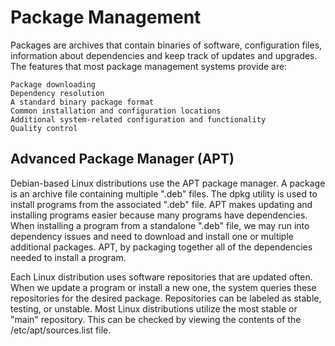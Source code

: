 # Package Management

Packages are archives that contain binaries of software, configuration files, information about dependencies and keep track of updates and upgrades. The features that most package management systems provide are:

	Package downloading
	Dependency resolution
	A standard binary package format
	Common installation and configuration locations
	Additional system-related configuration and functionality
	Quality control

## Advanced Package Manager (APT)

Debian-based Linux distributions use the APT package manager. A package is an archive file containing multiple ".deb" files. The dpkg utility is used to install programs from the associated ".deb" file. APT makes updating and installing programs easier because many programs have dependencies. When installing a program from a standalone ".deb" file, we may run into dependency issues and need to download and install one or multiple additional packages. APT, by packaging together all of the dependencies needed to install a program.

Each Linux distribution uses software repositories that are updated often. When we update a program or install a new one, the system queries these repositories for the desired package. Repositories can be labeled as stable, testing, or unstable. Most Linux distributions utilize the most stable or "main" repository. This can be checked by viewing the contents of the /etc/apt/sources.list file.


